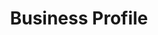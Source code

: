 ---
title: Business Profile
image_path: /assets/images/products/business-profile.jpg
target_path: /platform?website=mylocal.statesman.com.local.ownlocal.com/austin-tx/shopping/grocery-store/central-market-512-206-1000&fullscreen=false&desktop-only=false
---